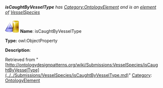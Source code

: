 ___isCaughtByVesselType__ has [Category:OntologyElement](../../Category/OntologyElement.md "Category:OntologyElement") and is an [element of](../../Property/ElementOf.md "Property:ElementOf") [VesselSpecies](../../Submissions/VesselSpecies.md "Submissions:VesselSpecies")_


  




[![ObjectProperty](../../images/thumb/c/c3/ObjectProperty.gif/45px-ObjectProperty.gif)](../../Image/ObjectProperty.gif.md "ObjectProperty")
__Name__: isCaughtByVesselType 


__Type:__ owl:ObjectProperty 


__Description__: 





Retrieved from "[http://ontologydesignpatterns.org/wiki/Submissions:VesselSpecies/isCaughtByVesselType](../../Submissions/VesselSpecies/isCaughtByVesselType.md)"
 [Category](http://ontologydesignpatterns.org/wiki/Special:Categories "Special:Categories"): [OntologyElement](../../Category/OntologyElement.md "Category:OntologyElement")